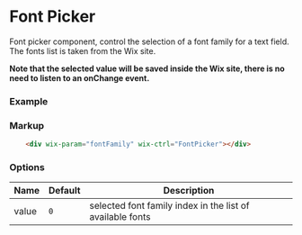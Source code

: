 # Font Picker
<!-- FontPicker -->

Font picker component, control the selection of a font family for a text field. The fonts list is taken from the Wix site.

**Note that the selected value will be saved inside the Wix site, there is no need to listen to an onChange event.**

### Example

<div wix-param="fontFamily" wix-ctrl="FontPicker"></div>

### Markup
```html
    <div wix-param="fontFamily" wix-ctrl="FontPicker"></div>
```

### Options

Name   | Default  | Description
-------|----------|------------
value  | `0`      | selected font family index in the list of available fonts
